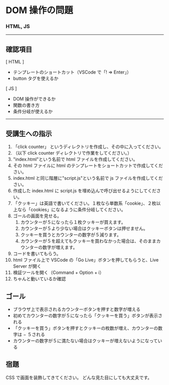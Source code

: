 # DOM 操作の問題

### HTML, JS

---

## 確認項目

[ HTML ]

- テンプレートのショートカット（VSCode で「! => Enter」）
- button タグを使えるか

[ JS ]

- DOM 操作ができるか
- 関数の書き方
- 条件分岐が使えるか

---

## 受講生への指示

1. 「click counter」 というディレクトリを作成し、その中に入ってください。
2. （以下 click counter ディレクトリで作業をしてください。）
3. "index.html"という名前で html ファイルを作成してください。
4. その html ファイルに html のテンプレートをショートカットで作成してください。
5. index.html と同じ階層に"script.js"という名前で js ファイルを作成してください。
6. 作成した index.html に script.js を埋め込んで呼び出せるようにしてください。
7. 「クッキー」は英語で書いてください。１枚なら単数系「cookie」、２枚以上なら「cookies」になるように条件分岐してください。
8. ゴールの画面を見せる。
   1. カウンターが５になったら１枚クッキーが買えます。
   2. カウンターが５より少ない場合はクッキーボタンは押せません。
   3. クッキーを買うとカウンターの数字が５減ります。
   4. カウンターが５を超えてもクッキーを買わなかった場合は、そのままカウンターの数字が増えます。
9. コードを書いてもらう。
10. html ファイル上で VSCode の「Go Live」ボタンを押してもらうと、Live Server が開く
11. 検証ツールを開く（Command + Option + i）
12. ちゃんと動いているか確認

## ゴール

- ブラウザ上で表示されるカウンターボタンを押すと数字が増える
- 初めてカウンターの数字が５になったら「クッキーを買う」ボタンが表示される
- 「クッキーを買う」ボタンを押すとクッキーの枚数が増え、カウンターの数字は − ５される
- カウンターの数字が５に満たない場合はクッキーが増えないようになっている

## 宿題

CSS で画面を装飾してきてください。
どんな見た目にしても大丈夫です。
